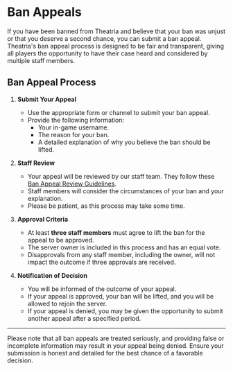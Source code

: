 # Ban Appeals

If you have been banned from Theatria and believe that your ban was unjust or that you deserve a second chance, you can submit a ban appeal. Theatria's ban appeal process is designed to be fair and transparent, giving all players the opportunity to have their case heard and considered by multiple staff members.

## Ban Appeal Process

1. **Submit Your Appeal**
   - Use the appropriate form or channel to submit your ban appeal.
   - Provide the following information:
     - Your in-game username.
     - The reason for your ban.
     - A detailed explanation of why you believe the ban should be lifted.

2. **Staff Review**
   - Your appeal will be reviewed by our staff team. They follow these [Ban Appeal Review Guidelines](../faqs-troubleshooting/staff/ban-appeal-review-guidelines.md).
   - Staff members will consider the circumstances of your ban and your explanation.
   - Please be patient, as this process may take some time.

3. **Approval Criteria**
   - At least **three staff members** must agree to lift the ban for the appeal to be approved.
   - The server owner is included in this process and has an equal vote.
   - Disapprovals from any staff member, including the owner, will not impact the outcome if three approvals are received.

4. **Notification of Decision**
   - You will be informed of the outcome of your appeal.
   - If your appeal is approved, your ban will be lifted, and you will be allowed to rejoin the server.
   - If your appeal is denied, you may be given the opportunity to submit another appeal after a specified period.

---

Please note that all ban appeals are treated seriously, and providing false or incomplete information may result in your appeal being denied. Ensure your submission is honest and detailed for the best chance of a favorable decision.

